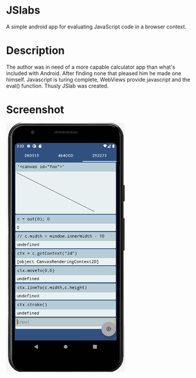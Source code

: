 # JSlabs

A simple android app for evaluating JavaScript code in a 
browser context.

# Description

The author was in need of a more capable calculator app than what's included with Android. After finding none that pleased him he made one himself. Javascript is turing complete, WebViews provide javascript and the eval() function. Thusly JSlab was created.

# Screenshot

![image](screenshot.PNG)


